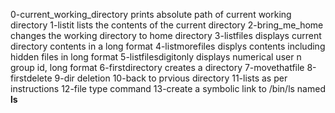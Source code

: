 0-current_working_directory prints absolute path of current working directory
1-listit lists the contents of the current directory
2-bring_me_home changes the working directory to home directory
3-listfiles displays current directory contents in a long format
4-listmorefiles displys contents including hidden files in long format
5-listfilesdigitonly displays numerical user n group id, long format
6-firstdirectory creates a directory
7-movethatfile 
8-firstdelete
9-dir deletion
10-back to prvious directory
11-lists as per instructions
12-file type command
13-create a symbolic link to /bin/ls named __ls__
